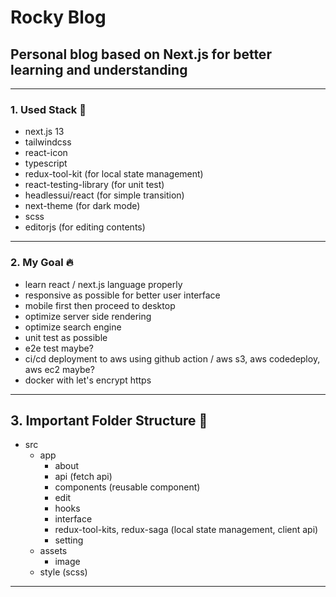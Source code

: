 # Rocky Blog

## Personal blog based on Next.js for better learning and understanding

---

### 1. Used Stack 📝

- next.js 13
- tailwindcss
- react-icon
- typescript
- redux-tool-kit (for local state management)
- react-testing-library (for unit test)
- headlessui/react (for simple transition)
- next-theme (for dark mode)
- scss
- editorjs (for editing contents)

---

### 2. My Goal 🔥

- learn react / next.js language properly
- responsive as possible for better user interface
- mobile first then proceed to desktop
- optimize server side rendering
- optimize search engine
- unit test as possible
- e2e test maybe?
- ci/cd deployment to aws using github action / aws s3, aws codedeploy, aws ec2 maybe?
- docker with let's encrypt https

---

## 3. Important Folder Structure 📁

- src
  - app
    - about
    - api (fetch api)
    - components (reusable component)
    - edit
    - hooks
    - interface
    - redux-tool-kits, redux-saga (local state management, client api)
    - setting
  - assets
    - image
  - style (scss)

---
